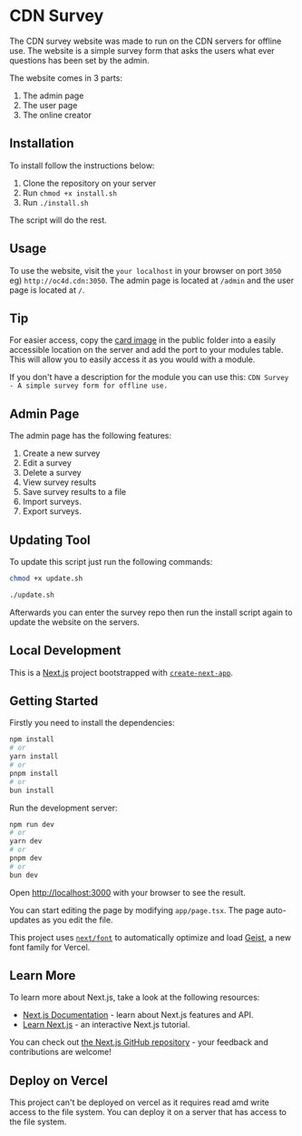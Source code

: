 # CDN Survey

The CDN survey website was made to run on the CDN servers for offline use. The website is a simple survey form that asks the users what ever questions has been set by the admin.

The website comes in 3 parts:

1. The admin page
2. The user page
3. The online creator

## Installation

To install follow the instructions below:

1. Clone the repository on your server
2. Run `chmod +x install.sh`
3. Run `./install.sh`

The script will do the rest.

## Usage

To use the website, visit the `your localhost` in your browser on port `3050` eg) `http://oc4d.cdn:3050`. The admin page is located at `/admin` and the user page is located at `/`.

## Tip

For easier access, copy the [card image](/public/card.webp) in the public folder into a easily accessible location on the server and add the port to your modules table. This will allow you to easily access it as you would with a module.

If you don't have a description for the module you can use this: `CDN Survey - A simple survey form for offline use.`

## Admin Page

The admin page has the following features:

1. Create a new survey
2. Edit a survey
3. Delete a survey
4. View survey results
5. Save survey results to a file
6. Import surveys.
7. Export surveys.

## Updating Tool

To update this script just run the following commands:

```bash
chmod +x update.sh

./update.sh
```

Afterwards you can enter the survey repo then run the install script again to update the website on the servers.

## Local Development

This is a [Next.js](https://nextjs.org) project bootstrapped with [`create-next-app`](https://nextjs.org/docs/app/api-reference/cli/create-next-app).

## Getting Started

Firstly you need to install the dependencies:

```bash
npm install
# or
yarn install
# or
pnpm install
# or
bun install
```

Run the development server:

```bash
npm run dev
# or
yarn dev
# or
pnpm dev
# or
bun dev
```

Open [http://localhost:3000](http://localhost:3000) with your browser to see the result.

You can start editing the page by modifying `app/page.tsx`. The page auto-updates as you edit the file.

This project uses [`next/font`](https://nextjs.org/docs/app/building-your-application/optimizing/fonts) to automatically optimize and load [Geist](https://vercel.com/font), a new font family for Vercel.

## Learn More

To learn more about Next.js, take a look at the following resources:

- [Next.js Documentation](https://nextjs.org/docs) - learn about Next.js features and API.
- [Learn Next.js](https://nextjs.org/learn) - an interactive Next.js tutorial.

You can check out [the Next.js GitHub repository](https://github.com/vercel/next.js) - your feedback and contributions are welcome!

## Deploy on Vercel

This project can't be deployed on vercel as it requires read amd write access to the file system. You can deploy it on a server that has access to the file system.
